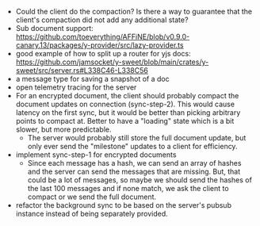 
- Could the client do the compaction? Is there a way to guarantee that the client's compaction did not add any additional state?
- Sub document support: <https://github.com/toeverything/AFFiNE/blob/v0.9.0-canary.13/packages/y-provider/src/lazy-provider.ts>
- good example of how to split up a router for yjs docs: <https://github.com/jamsocket/y-sweet/blob/main/crates/y-sweet/src/server.rs#L338C46-L338C56>
- a message type for saving a snapshot of a doc
- open telemetry tracing for the server
- For an encrypted document, the client should probably compact the document updates on connection (sync-step-2). This would cause latency on the first sync, but it would be better than picking arbitrary points to compact at. Better to have a "loading" state which is a bit slower, but more predictable.
  - The server would probably still store the full document update, but only ever send the "milestone" updates to a client for efficiency.
- implement sync-step-1 for encrypted documents
  - Since each message has a hash, we can send an array of hashes and the server can send the messages that are missing. But, that could be a lot of messages, so maybe we should send the hashes of the last 100 messages and if none match, we ask the client to compact or we send the full document.
- refactor the background sync to be based on the server's pubsub instance instead of being separately provided.
